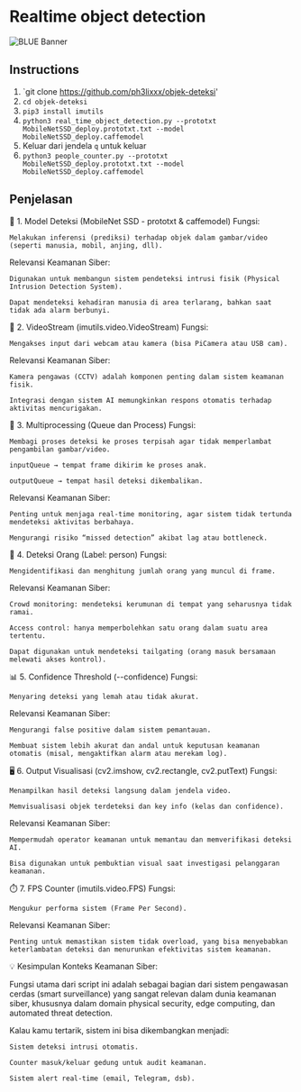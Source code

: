 # Realtime object detection

![BLUE Banner](https://media2.giphy.com/media/4OAxDXv4RdUeg38JYi/giphy.gif?cid=6c09b952ug0cyozv85q38vqq50uxr74qb56gl4h8g3tfy0j4&ep=v1_internal_gif_by_id&rid=giphy.gif&ct=g)

## Instructions

1. `git clone https://github.com/ph3lixxx/objek-deteksi'
2. `cd objek-deteksi`
3. `pip3 install imutils`
4. `python3 real_time_object_detection.py --prototxt MobileNetSSD_deploy.prototxt.txt --model MobileNetSSD_deploy.caffemodel`
5. Keluar dari jendela `q` untuk keluar
6. `python3 people_counter.py --prototxt MobileNetSSD_deploy.prototxt.txt --model MobileNetSSD_deploy.caffemodel`


## Penjelasan

🧠 1. Model Deteksi (MobileNet SSD - prototxt & caffemodel)
Fungsi:

    Melakukan inferensi (prediksi) terhadap objek dalam gambar/video (seperti manusia, mobil, anjing, dll).

Relevansi Keamanan Siber:

    Digunakan untuk membangun sistem pendeteksi intrusi fisik (Physical Intrusion Detection System).

    Dapat mendeteksi kehadiran manusia di area terlarang, bahkan saat tidak ada alarm berbunyi.

🎥 2. VideoStream (imutils.video.VideoStream)
Fungsi:

    Mengakses input dari webcam atau kamera (bisa PiCamera atau USB cam).

Relevansi Keamanan Siber:

    Kamera pengawas (CCTV) adalah komponen penting dalam sistem keamanan fisik.

    Integrasi dengan sistem AI memungkinkan respons otomatis terhadap aktivitas mencurigakan.

🧵 3. Multiprocessing (Queue dan Process)
Fungsi:

    Membagi proses deteksi ke proses terpisah agar tidak memperlambat pengambilan gambar/video.

    inputQueue → tempat frame dikirim ke proses anak.

    outputQueue → tempat hasil deteksi dikembalikan.

Relevansi Keamanan Siber:

    Penting untuk menjaga real-time monitoring, agar sistem tidak tertunda mendeteksi aktivitas berbahaya.

    Mengurangi risiko “missed detection” akibat lag atau bottleneck.

🧍 4. Deteksi Orang (Label: person)
Fungsi:

    Mengidentifikasi dan menghitung jumlah orang yang muncul di frame.

Relevansi Keamanan Siber:

    Crowd monitoring: mendeteksi kerumunan di tempat yang seharusnya tidak ramai.

    Access control: hanya memperbolehkan satu orang dalam suatu area tertentu.

    Dapat digunakan untuk mendeteksi tailgating (orang masuk bersamaan melewati akses kontrol).

📊 5. Confidence Threshold (--confidence)
Fungsi:

    Menyaring deteksi yang lemah atau tidak akurat.

Relevansi Keamanan Siber:

    Mengurangi false positive dalam sistem pemantauan.

    Membuat sistem lebih akurat dan andal untuk keputusan keamanan otomatis (misal, mengaktifkan alarm atau merekam log).

🖥️ 6. Output Visualisasi (cv2.imshow, cv2.rectangle, cv2.putText)
Fungsi:

    Menampilkan hasil deteksi langsung dalam jendela video.

    Memvisualisasi objek terdeteksi dan key info (kelas dan confidence).

Relevansi Keamanan Siber:

    Mempermudah operator keamanan untuk memantau dan memverifikasi deteksi AI.

    Bisa digunakan untuk pembuktian visual saat investigasi pelanggaran keamanan.

⏱️ 7. FPS Counter (imutils.video.FPS)
Fungsi:

    Mengukur performa sistem (Frame Per Second).

Relevansi Keamanan Siber:

    Penting untuk memastikan sistem tidak overload, yang bisa menyebabkan keterlambatan deteksi dan menurunkan efektivitas sistem keamanan.

💡 Kesimpulan Konteks Keamanan Siber:

Fungsi utama dari script ini adalah sebagai bagian dari sistem pengawasan cerdas (smart surveillance) yang sangat relevan dalam dunia keamanan siber, khususnya dalam domain physical security, edge computing, dan automated threat detection.

Kalau kamu tertarik, sistem ini bisa dikembangkan menjadi:

    Sistem deteksi intrusi otomatis.

    Counter masuk/keluar gedung untuk audit keamanan.

    Sistem alert real-time (email, Telegram, dsb).
